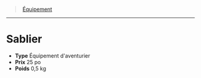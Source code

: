 ﻿---
!EquipmentItem
Type: Équipement d'aventurier
Price: 25 po
Weight: 0,5 kg
Id: equipment_hd.md#sablier
ParentLink: equipment_hd.md#Équipement
Name: Sablier
ParentName: Équipement
NameLevel: 1
Attributes: {}
AttributesDictionary: >+
  {}

---
> [Équipement](hd_equipment.md)

---

# Sablier

- **Type** Équipement d'aventurier
- **Prix** 25 po
- **Poids** 0,5 kg

